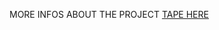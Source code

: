 MORE INFOS ABOUT THE PROJECT
[TAPE HERE](https://www.notion.so/PIPEX-bdf7dd955b6a4bcd99852156ca50186c?pvs=4)
